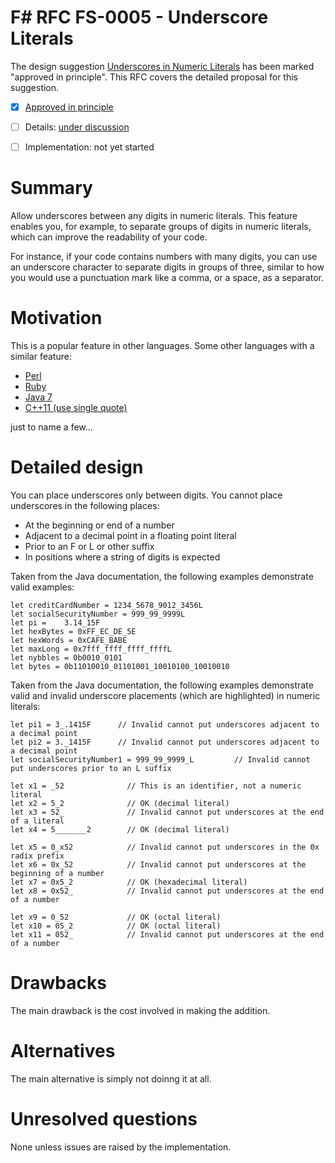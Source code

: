 # F# RFC FS-0005 - Underscore Literals

The design suggestion [Underscores in Numeric Literals](https://fslang.uservoice.com/forums/245727-f-language/suggestions/6628026-accept-integer-literals-like-12-345-for-readabilit) has been marked "approved in principle".
This RFC covers the detailed proposal for this suggestion.

* [x] [Approved in principle](https://fslang.uservoice.com/forums/245727-f-language/suggestions/6628026-accept-integer-literals-like-12-345-for-readabilit)
* [ ] Details: [under discussion](https://github.com/fsharp/FSharpLangDesign/issues/52)
* [ ] Implementation: not yet started


# Summary
[summary]: #summary

Allow underscores between any digits in numeric literals. This feature enables you, for example, to separate groups of digits in numeric literals, which can improve the readability of your code.


For instance, if your code contains numbers with many digits, you can use an underscore character to separate digits in groups of three, similar to how you would use a punctuation mark like a comma, or a space, as a separator.

# Motivation
[motivation]: #motivation

This is a popular feature in other languages. Some other languages with a similar feature:

* [Perl](http://perldoc.perl.org/perldata.html#Scalar-value-constructors)
* [Ruby](http://www.ruby-doc.org/core-2.1.3/doc/syntax/literals_rdoc.html#label-Numbers)
* [Java 7](http://docs.oracle.com/javase/7/docs/technotes/guides/language/underscores-literals.html)
* [C++11 (use single quote)](http://www.open-std.org/jtc1/sc22/wg21/docs/papers/2013/n3781.pdf)

just to name a few...


# Detailed design
[design]: #detailed-design

You can place underscores only between digits. You cannot place underscores in the following places:

* At the beginning or end of a number
* Adjacent to a decimal point in a floating point literal
* Prior to an F or L or other suffix
* In positions where a string of digits is expected

Taken from the Java documentation, the following examples demonstrate valid examples:

    let creditCardNumber = 1234_5678_9012_3456L
    let socialSecurityNumber = 999_99_9999L
    let pi = 	3.14_15F
    let hexBytes = 0xFF_EC_DE_5E
    let hexWords = 0xCAFE_BABE
    let maxLong = 0x7fff_ffff_ffff_ffffL
    let nybbles = 0b0010_0101
    let bytes = 0b11010010_01101001_10010100_10010010

Taken from the Java documentation, the following examples demonstrate valid and invalid underscore placements (which are highlighted) in numeric literals:

    let pi1 = 3_.1415F      // Invalid cannot put underscores adjacent to a decimal point
    let pi2 = 3._1415F      // Invalid cannot put underscores adjacent to a decimal point
    let socialSecurityNumber1 = 999_99_9999_L         // Invalid cannot put underscores prior to an L suffix

    let x1 = _52              // This is an identifier, not a numeric literal
    let x2 = 5_2              // OK (decimal literal)
    let x3 = 52_              // Invalid cannot put underscores at the end of a literal
    let x4 = 5_______2        // OK (decimal literal)

    let x5 = 0_x52            // Invalid cannot put underscores in the 0x radix prefix
    let x6 = 0x_52            // Invalid cannot put underscores at the beginning of a number
    let x7 = 0x5_2            // OK (hexadecimal literal)
    let x8 = 0x52_            // Invalid cannot put underscores at the end of a number

    let x9 = 0_52             // OK (octal literal)
    let x10 = 05_2            // OK (octal literal)
    let x11 = 052_            // Invalid cannot put underscores at the end of a number

# Drawbacks
[drawbacks]: #drawbacks

The main drawback is the cost involved in making the addition.

# Alternatives
[alternatives]: #alternatives

The main alternative is simply not doinng it at all.

# Unresolved questions
[unresolved]: #unresolved-questions

None unless issues are raised by the implementation.
